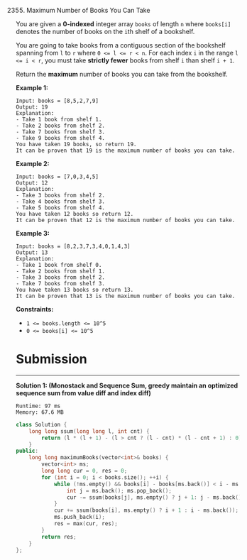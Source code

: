 2355. Maximum Number of Books You Can Take

You are given a **0-indexed** integer array `books` of length `n` where `books[i]` denotes the number of books on the `i`th shelf of a bookshelf.

You are going to take books from a contiguous section of the bookshelf spanning from `l` to `r` where `0 <= l <= r < n`. For each index `i` in the range `l <= i < r`, you must take **strictly fewer** books from shelf `i` than shelf `i + 1`.

Return the **maximum** number of books you can take from the bookshelf.

 

**Example 1:**
```
Input: books = [8,5,2,7,9]
Output: 19
Explanation:
- Take 1 book from shelf 1.
- Take 2 books from shelf 2.
- Take 7 books from shelf 3.
- Take 9 books from shelf 4.
You have taken 19 books, so return 19.
It can be proven that 19 is the maximum number of books you can take.
```

**Example 2:**
```
Input: books = [7,0,3,4,5]
Output: 12
Explanation:
- Take 3 books from shelf 2.
- Take 4 books from shelf 3.
- Take 5 books from shelf 4.
You have taken 12 books so return 12.
It can be proven that 12 is the maximum number of books you can take.
```

**Example 3:**
```
Input: books = [8,2,3,7,3,4,0,1,4,3]
Output: 13
Explanation:
- Take 1 book from shelf 0.
- Take 2 books from shelf 1.
- Take 3 books from shelf 2.
- Take 7 books from shelf 3.
You have taken 13 books so return 13.
It can be proven that 13 is the maximum number of books you can take.
```

**Constraints:**

* `1 <= books.length <= 10^5`
* `0 <= books[i] <= 10^5`

# Submission
---
**Solution 1: (Monostack and Sequence Sum, greedy maintain an optimized sequence sum from value diff and index diff)**
```
Runtime: 97 ms
Memory: 67.6 MB
```
```c++
class Solution {
    long long ssum(long long l, int cnt) {
        return (l * (l + 1) - (l > cnt ? (l - cnt) * (l - cnt + 1) : 0)) / 2;
    }
public:
    long long maximumBooks(vector<int>& books) {
        vector<int> ms;
        long long cur = 0, res = 0;
        for (int i = 0; i < books.size(); ++i) {
            while (!ms.empty() && books[i] - books[ms.back()] < i - ms.back()) {
                int j = ms.back(); ms.pop_back();
                cur -= ssum(books[j], ms.empty() ? j + 1: j - ms.back());
            }
            cur += ssum(books[i], ms.empty() ? i + 1 : i - ms.back());
            ms.push_back(i);
            res = max(cur, res);
        }
        return res;
    }
};
```
